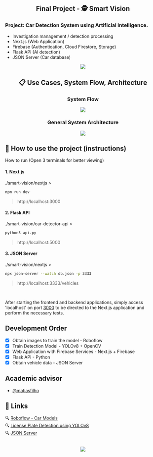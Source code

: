 <div align="center">
  
  ## Final Project - 🕵 Smart Vision
  
</div>

### Project: Car Detection System using Artificial Intelligence.

- Investigation management / detection processing
- Next.js (Web Application)
- Firebase (Authentication, Cloud Firestore, Storage)
- Flask API (AI detection)
- JSON Server (Car database)

<div align="center">
  <img src="https://github.com/user-attachments/assets/2d1a7181-acf2-4661-9bfc-cbed3af3dc90" >
</div>
    
<div align="center">
  
  ## 📋 Use Cases, System Flow, Architecture

  ### System Flow
  
  <img src="https://github.com/user-attachments/assets/04e023b9-de14-4442-a57b-f9703262f4c2" />
  
  ### General System Architecture
  
  <img src="https://github.com/user-attachments/assets/545b3e04-224c-49b5-ac3a-0536063a96bb" />

</div>

## 🚦 How to use the project (instructions)

How to run (Open 3 terminals for better viewing)

#### 1. Next.js
./smart-vision/nextjs >
```bash 
npm run dev
```
> http://localhost:3000

#### 2. Flask API
./smart-vision/car-detector-api >
```bash 
python3 api.py
```
> http://localhost:5000

#### 3. JSON Server
./smart-vision/nextjs >
```bash 
npx json-server --watch db.json -p 3333
```
> http://localhost:3333/vehicles

<br>

After starting the frontend and backend applications, simply access 'localhost' on port [3000](http://localhost:3000/) to be directed to the Next.js application and perform the necessary tests.

## Development Order
- [x] Obtain images to train the model - Roboflow
- [x] Train Detection Model - YOLOv8 + OpenCV
- [x] Web Application with Firebase Services - Next.js + Firebase
- [x] Flask API - Python
- [x] Obtain vehicle data - JSON Server

## Academic advisor

- [@matiasfilho](https://www.linkedin.com/in/jmlf1981/)

## 🔗 Links
🔍 [Roboflow - Car Models](https://universe.roboflow.com/cardetection-lwoni/car-models-lir65)  
🔍 [License Plate Detection using YOLOv8](https://github.com/Muhammad-Zeerak-Khan/Automatic-License-Plate-Recognition-using-YOLOv8)  
🔍 [JSON Server](https://github.com/typicode/json-server/tree/v0)

##
<p align="center">
  <a href="https://skillicons.dev">
    <img src="https://skillicons.dev/icons?i=next,typescript,tailwind,firebase,python,flask,opencv,pytorch" >
  </a>
</p>
